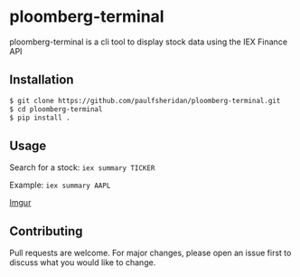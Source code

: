 # ploomberg-terminal

ploomberg-terminal is a cli tool to display stock data using the IEX Finance API

## Installation
```bash
$ git clone https://github.com/paulfsheridan/ploomberg-terminal.git
$ cd ploomberg-terminal
$ pip install .
```

## Usage

Search for a stock: `iex summary TICKER`

Example: `iex summary AAPL`

[Imgur](https://i.imgur.com/srwLcUZ.png)




## Contributing
Pull requests are welcome. For major changes, please open an issue first to discuss what you would like to change.
